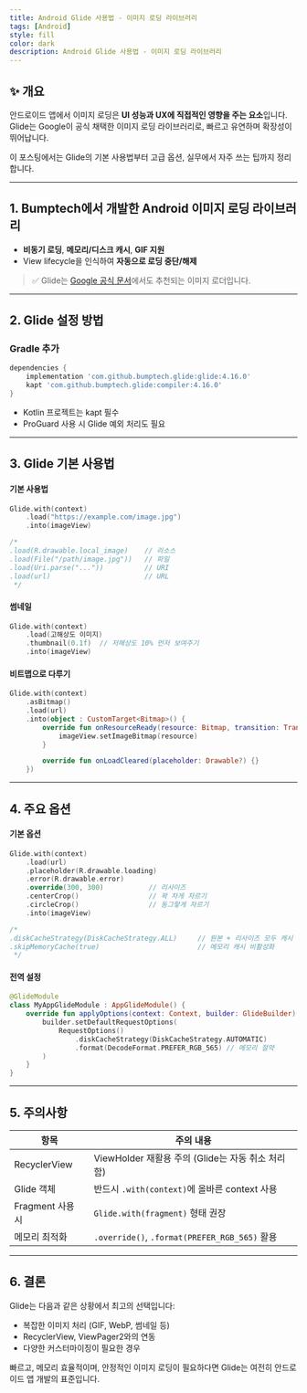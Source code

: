 ```yaml
---
title: Android Glide 사용법 - 이미지 로딩 라이브러리  
tags: [Android]
style: fill
color: dark
description: Android Glide 사용법 - 이미지 로딩 라이브러리
---
```


## ✨ 개요

안드로이드 앱에서 이미지 로딩은 **UI 성능과 UX에 직접적인 영향을 주는 요소**입니다.  
Glide는 Google이 공식 채택한 이미지 로딩 라이브러리로, 빠르고 유연하며 확장성이 뛰어납니다.

이 포스팅에서는 Glide의 기본 사용법부터 고급 옵션, 실무에서 자주 쓰는 팁까지 정리합니다.

---

## 1. Bumptech에서 개발한 Android 이미지 로딩 라이브러리

- **비동기 로딩**, **메모리/디스크 캐시**, **GIF 지원**
- View lifecycle을 인식하여 **자동으로 로딩 중단/해제**

> ✅ Glide는 [Google 공식 문서](https://developer.android.com/topic/performance/graphics/load-bitmap)에서도 추천되는 이미지 로더입니다.


---

## 2. Glide 설정 방법

### Gradle 추가

```gradle
dependencies {
    implementation 'com.github.bumptech.glide:glide:4.16.0'
    kapt 'com.github.bumptech.glide:compiler:4.16.0'
}
```
- Kotlin 프로젝트는 kapt 필수
- ProGuard 사용 시 Glide 예외 처리도 필요

---

## 3. Glide 기본 사용법

#### 기본 사용법

```kotlin
Glide.with(context)
    .load("https://example.com/image.jpg")
    .into(imageView)

/*
.load(R.drawable.local_image)    // 리소스
.load(File("/path/image.jpg"))   // 파일
.load(Uri.parse("..."))          // URI
.load(url)                       // URL
 */
```

#### 썸네일

```kotlin
Glide.with(context)
    .load(고해상도 이미지)
    .thumbnail(0.1f)  // 저해상도 10% 먼저 보여주기
    .into(imageView)
```

#### 비트맵으로 다루기

```kotlin
Glide.with(context)
    .asBitmap()
    .load(url)
    .into(object : CustomTarget<Bitmap>() {
        override fun onResourceReady(resource: Bitmap, transition: Transition<in Bitmap>?) {
            imageView.setImageBitmap(resource)
        }

        override fun onLoadCleared(placeholder: Drawable?) {}
    })
```

---

## 4. 주요 옵션

#### 기본 옵션

```kotlin
Glide.with(context)
    .load(url)
    .placeholder(R.drawable.loading)
    .error(R.drawable.error)
    .override(300, 300)           // 리사이즈
    .centerCrop()                 // 꽉 차게 자르기
    .circleCrop()                 // 동그랗게 자르기
    .into(imageView)

/*
.diskCacheStrategy(DiskCacheStrategy.ALL)     // 원본 + 리사이즈 모두 캐시
.skipMemoryCache(true)                        // 메모리 캐시 비활성화
 */
```

#### 전역 설정

```kotlin
@GlideModule
class MyAppGlideModule : AppGlideModule() {
    override fun applyOptions(context: Context, builder: GlideBuilder) {
        builder.setDefaultRequestOptions(
            RequestOptions()
                .diskCacheStrategy(DiskCacheStrategy.AUTOMATIC)
                .format(DecodeFormat.PREFER_RGB_565) // 메모리 절약
        )
    }
}
```

---

## 5. 주의사항

| 항목            | 주의 내용                                       |
| ------------- | ------------------------------------------- |
| RecyclerView  | ViewHolder 재활용 주의 (Glide는 자동 취소 처리함)        |
| Glide 객체      | 반드시 `.with(context)`에 올바른 context 사용        |
| Fragment 사용 시 | `Glide.with(fragment)` 형태 권장                |
| 메모리 최적화       | `.override()`, `.format(PREFER_RGB_565)` 활용 |

---

## 6. 결론

Glide는 다음과 같은 상황에서 최고의 선택입니다:
- 복잡한 이미지 처리 (GIF, WebP, 썸네일 등)
- RecyclerView, ViewPager2와의 연동
- 다양한 커스터마이징이 필요한 경우

빠르고, 메모리 효율적이며, 안정적인 이미지 로딩이 필요하다면 Glide는 여전히 안드로이드 앱 개발의 표준입니다.